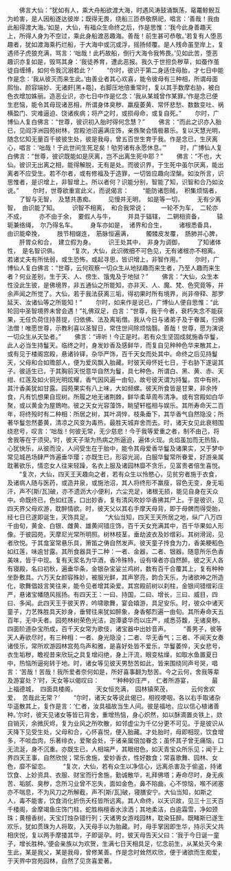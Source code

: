 <!-- { "loadSidebar": true } -->
　　佛言大仙：“犹如有人，乘大舟船欲渡大海，时遇风涛鼓涌飘荡，鼋鼍鲸鲵互为崄害，是人因船遂达彼岸；既得无畏，绕船三匝恭敬祭祀，唱言：‘善哉！我由此船得渡大海。’如是，大仙，有福众生命终之后，作是思惟：‘我今此身善趣天上，所得人身为不空过，乘此身船渡恶趣海。善哉！前生甚可恭敬。’若复有人堕恶趣者，犹如渡海乘朽烂船，于大海中或沉或浮，摇扬倾覆。是人残命虽至岸上，复遇师子虎狼充满，骂言：‘咄哉！此朽故船，倒行大海令我怖畏。’见如此苦，堕恶趣识亦复如是，毁骂其身：‘我徒养育，遭此恶报。我久于世担负秽草，如蚕作茧徒自缠缚，如何令我沉溺若此？’
　　“尔时，彼识于第二身适住母胎，才七日中能作是念：‘我从彼灭而来生此。’由善业者其心欢喜，能令彼母有三种相，所谓母面熙怡、颜容端妙、无诸皯[黑+黽]，右脚压地倍重常时，复以其手数摩右胁，被白色衣增加姝丽。造恶业识，亦七日中作是忆念：‘我从某城曾作某罪。’作是念已便生悲恼，能令其母现诸恶相，所谓身体臭秽、羸瘦萎黄、常怀悲愁、数数变吐、祸横盈门、灾难逼迫、饶诸疾病；将产之时，或损母命，或复自死。”
　　尔时，广博仙人复白佛言：“世尊，彼识初入胎时得何念慧？”
　　佛言：“而此之识亦入胎已，见阎浮洲园苑树林，宫殿池沼遍满庄饰，亲族聚会情极慕乐。复以天慧光明，随念忆知无量百千彼彼生处，彼是我母，曾五百世生育于我。作是念已，生厌离心，唱言：‘咄哉！于此世间生死足矣！劬劳诸有永愿休息。’”
　　时，广博仙人复白佛言：“世尊，彼识既能如是厌离，岂不出离生死中耶？”
　　佛言：“不也，大仙。彼识无出离之相，能得解脱，无有是处。而彼识界，于生死中虽尔厌离，能出离者不应受生。若不尔者，或有修福及于造罪，一切皆应趣向涅槃。如汝所言，识思惟者，是识增上，非智增上。所以者何？识能分别，智能了知，识智和合乃如汝说。”
　　尔时，世尊欲重宣此义，而说偈言：
　　“能防诸怨贼，　积集烦恼者，
　　了智与无智，　及慧共愚痴。
　　见慢并无明，　如是等一切，
　　无有少离智，　由识能了知。
　　识智不相离，　和合我常说；
　　一轮不为车，　二轮亦不成，
　　亦不由于余，　要假人与牛，
　　并具于辐辖，　二辋相资备，
　　辕轭兼络绳，　尔乃得名车。
　　身车亦如是，　诸界和合生，
　　诸根悉备具，　由识能牵挽，
　　肢节相缀连，　筋脉恒遍满，
　　髑髅皮发覆，　肠肺并心脾，
　　肝胃众和合，　建立假为身。
　　识王处其中，　非身为调御，
　　了知诸体性，　是名智识俱。
　　“复次，大仙，此识微细不可色见，无有诸根亦不相离。若诸丈夫有所怯弱，或生恐怖，或起寻思，皆识增上，非智作用。”
　　尔时，广博仙人复白佛言：“世尊，云何观察一切众生从地狱趣而来生者，乃至人趣而来生者？何业差别，生于天、人、傍生、饿鬼及于地狱？”
　　佛言：“大仙，众生本性没此生彼，是佛境界，非五通仙之所能知，亦非天、人、魔、梵、色究竟等，并余声闻之所觉了。大仙，若于我法获离三垢，得初果时所有境界，尚非帝释、那罗延天、汝诸仙等之所能知！”
　　尔时，如来作是说已，广博仙人便自思惟：“此轮回中圣智境界未曾会遇！”礼佛双足，白言：“世尊，我于今者，衰朽失念不能获果，无任负荷住持菩提，归依佛、法及离垢僧。我从今日与诸弟子及于眷属，归佛法僧！唯愿世尊，示教利喜以圣智日，常住世间除烦恼翳。善哉！世尊，愿为演说一切众生从天坠者。”
　　佛言：“谛听！今正是时。若有众生坚固成就施香华鬘，此人必当生持鬘天。临终之时，身发妙香及感鲜华，而复自见种种色华来散其上，或有见于楼阁宫殿，悬诸铃铎，杂华严饰，百千天女而处其中。命终之后见持鬘天，父母和合如赡部人，便为爱风飘入胎藏。时彼天母怀妊七日，于右胁下遂诞其子。彼适生已，于其胸前天悦意华自然为鬘，具七种色，所谓白、黑、黄、赤、天绀、红莲及如火铜光明炫耀，香气因风遍一由旬，故号彼天谓为持鬘。宫中有树，其汁香美犹如甘露。园苑果实有八上味，大如频螺。彼天所食皆是甘果，非余抟食，凡有饥想果自现树。所履之地无诸荆棘，鲜华柔草周布清净。或有宫殿如白华聚，或以黄金为屋鵄吻。彼之天女光容藻饰，眺望轩槛相与娱乐。其所寿命天二百年，将终殁时有二种相：所居之树，其叶凋悴，枝条垂下，其华香气自然隐没；所著华鬘忽然萎黄，清凉之风变为毒热，最胜天城弃舍而去。时，诸天女见此衰相围绕悲号，叹言：‘咄哉！何彼无常，无少慈悲！今于我等爱重之者，制不由己，将舍我等在于须臾。’时，彼天子渐为热病之所逼迫，遍体火现。炎焰虽加而无热恼，心犹快乐，从彼而没，人间受生在于胎中，能令其母爱香华鬘及诸果实，又于梦中常见城邑场肆严饰遍垂华璎；亦既生已，形容光润，白服华鬘常所眷爱，好游亲属耽著欲乐，情恋女人往来轻躁，名衣上服及诸园林靡不贪乐，见富贵者倍生喜悦。
　　“复次，大仙，四天王天趣向之者，若有众生以怜愍心，见贫穷者施于衣食，及诸病人随与医药，或造井泉，或施池沼，其人将终形不羸瘦，容色无变，身无垢汗，声不[斯/瓦]破，亦不遗沥大小便利，六尘充足，诸根无损，能见自身在天众中。命既终已，色如红莲，口出妙香，复有清风吹妙华香拂其尸上。于是彼识，见四天界父母欢游，耽醉情欲。时，彼天父以其右手摩天母背，即于母髀而得受胎，经七日已遂即诞生，天饰具足。
　　“大仙当知，四天王天所居之地，纵广八万四千由旬，黄金、白银、雌黄、雄黄间错庄饰，百千天女充满其中，百千华果如人形像。于彼园苑，天摩尼光常所明照。树林枝茎，垂劫波衣及妙缯彩。其树滑润，见者欣悦。于其龛室常悬乐具，箫笛之俦自然发声。彼天童子抟食为力，香美粳稻色如红莲，味逾甘露。其所食器具于二种：一者、金器，二者、银器。随意所乐色香美味，皆于中现。复有天浆名为华酒，香冷殊特，设有嗅者亦自然醉。彼之天人各有寝殿，名曰初秋，遍垂华条，金银杂宝娑兰鸡树，数有百千合覆其上，复有种种坐卧敷具。六万天女颜容殊妙，被服光鲜，其声寥亮，韵合天乐，为诸欲神之所造化，歌舞倡妓言笑往来，能令见者增其染爱。其宫殿前树以刹柱，金银间错缯彩庄严，悬诸宝幡随风摇扬。有四天王：一曰、持国，二曰、增长，三曰、威目，四曰、多闻。此四天王于彼天界，吟啸歌舞，宴会嬉游，具足安乐。时，彼众中诸天童子，力艺殊胜具天妙身，垂臂往来犹如醉象，身香郁烈遍一由旬。其所寿命天五百年，无中夭者。园苑林树荣色光洁，迦潭婆华而以庄严，咸悉芬馥，无诸臭秽。四面阶道杂宝所成，百千天女常为歌伎，诸宝器中出妙音声。
　　“善男子，彼等天人寿欲尽时，有三种相：一者、身光隐没；二者、华无香气；三者、不闻天女奏诸伎乐，常所欢游园林宫苑鸟声和雅，是喜好处皆不爱乐，华鬘萎悴，天女悲号，衣生垢秽，瞻视昔来欣玩之具复增闷绝，身上汗流，眼变枯燥，如取水鱼置夏日中，热恼所逼宛转于地。时，诸女等见彼天男愁苦如此，皆来围绕同声号哭，唱言：‘苦哉！苦哉！我所爱者奈何如是，所好喜事翻为愁苦。今之云何，舍我等辈及游宴处？’时，天女等以偈叹曰：
　　“‘种种妙庄严，　仁者所游宴，
　　　最上福德城，　四面具楼阁，
　　　天女恒充满，　园林镇荣茂，
　　　云何舍欢爱，　苦哉此无常？’
　　“尔时，诸天女等说此偈已，相视哽咽，各以右手取诸杂华遥散其上，复作是言：‘仁者，汝具福故当生人间。彼是福地，应以信心植诸善种。’尔时，彼天见诸女等皆已背舍，重增热恼，身心炽然，如以酥滴置炎铁上，欻自销灭，余微灰烬，复为业风之所吹散，如邻虚尘为千亿分更不可见。于是彼识从天降下见受生处，父母和合，心怀喜悦，便入胎藏。才处胎时，母即相现，饮食增多，不啖血肉，乐著绯衣，爱聚会处，于诸亲属倍加眷念；虽怀其子曾无痛恼，口无流涎，身不沉重。亦既生已，人相端严，其眼绀色，如天青宝众所乐见；闻于上界四天王事，自然欣悦；常乐舍施，爱妙香衣，性好数食；常喜歌舞、园林、女色，靡不留恋。
　　“复次，大仙，若有众生以净信心，远离杀害及于偷盗，持诸饮食、上妙资具、衣服、财宝而行舍施，勤诚散华，礼拜佛塔；寿命尽时，身无疾苦、垢腻、臭秽，念所习业曾不忘失，面如金色，鼻不陷曲，心不惊恼，喉不闭塞亦不喘息，不为风刀之所解截，声不[斯/瓦]破，寝膳安宁。大仙当知，如斯之人，毒不能害，饮食消化折伤夭枉皆所远离。其人命终，以天识故，见三十三天百千楼阁，金摩竭鱼庄饰门柱，蛇胜栴檀香水涂洒；其地柔洁，白逾霜雪，净如颈珠；黄檀香树，天宝灯烛杂错行列；天诸男女游戏园林，耽染狂醉。既睹斯已遂生欢乐，犹如贯珠为人将取，入天母手以为胎藏。时，母手掌因即生华，持示天父共相庆悦，复以两手摩捼其华，子即诞孕。时，彼天母告天父曰：‘我于今日诞一童子，增长胜种。’便会亲族以为欢贺，生满七日天相具足，忆念前生，从某处灭今来生此，某是我父，某是我母，曾修某善。作是念时耸然欢欣，便于诸欲而生痴爱，于天界中宫苑园林，自然了见贪喜爱著。
